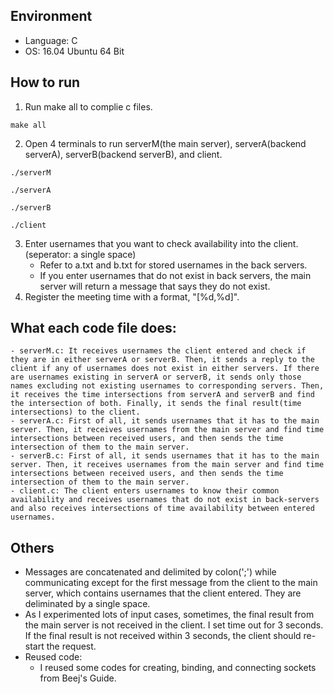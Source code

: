 ## Environment
- Language: C
- OS: 16.04 Ubuntu 64 Bit
## How to run
1. Run make all to complie c files.
```
make all
```
2. Open 4 terminals to run serverM(the main server), serverA(backend serverA), serverB(backend serverB), and client.
```
./serverM
```
```
./serverA
```
```
./serverB
```
```
./client
```
3. Enter usernames that you want to check availability into the client.(seperator: a single space)
    - Refer to a.txt and b.txt for stored usernames in the back servers.
    - If you enter usernames that do not exist in back servers, the main server will return a message that says they do not exist.
4. Register the meeting time with a format, "[%d,%d]".

## What each code file does:
    - serverM.c: It receives usernames the client entered and check if they are in either serverA or serverB. Then, it sends a reply to the client if any of usernames does not exist in either servers. If there are usernames existing in serverA or serverB, it sends only those names excluding not existing usernames to corresponding servers. Then, it receives the time intersections from serverA and serverB and find the intersection of both. Finally, it sends the final result(time intersections) to the client.
    - serverA.c: First of all, it sends usernames that it has to the main server. Then, it receives usernames from the main server and find time intersections between received users, and then sends the time intersection of them to the main server.
    - serverB.c: First of all, it sends usernames that it has to the main server. Then, it receives usernames from the main server and find time intersections between received users, and then sends the time intersection of them to the main server.
    - client.c: The client enters usernames to know their common availability and receives usernames that do not exist in back-servers and also receives intersections of time availability between entered usernames.
## Others
- Messages are concatenated and delimited by colon(';') while communicating except for the first message from the client to the main server, which contains usernames that the client entered. They are deliminated by a single space.
- As I experimented lots of input cases, sometimes, the final result from the main server is not received in the client. I set time out for 3 seconds. If the final result is not received within 3 seconds, the client should re-start the request. 
- Reused code:
    - I reused some codes for creating, binding, and connecting sockets from Beej's Guide.
